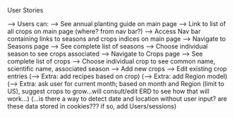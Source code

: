 User Stories

--> Users can:
    --> See annual planting guide on main page
      --> Link to list of all crops on main page (where? from nav bar?)
      --> Access Nav bar containing links to seasons and crops indices on main page
        --> Navigate to Seasons page
          --> See complete list of seasons
          --> Choose individual season to see crops associated
        --> Navigate to Crops page
          --> See complete list of crops
          --> Choose individual crop to see common name, scientific name, associated season
    --> Add new crops
    --> Edit existing crop entries
    (--> Extra: add recipes based on crop)
    (--> Extra: add Region model)
    (--> Extra: ask user for current month; based on month and Region (limit to US), suggest crops to grow...will consult/edit ERD to see how that will work...)
    (...is there a way to detect date and location without user input? are these data stored in cookies??? if so, add Users/sessions)
